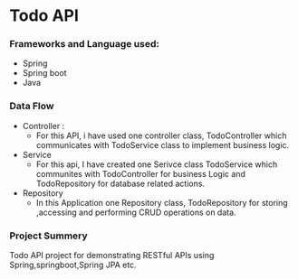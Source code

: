 # Todo API
### Frameworks and Language used:
* Spring
* Spring boot
* Java
### Data Flow
* Controller :
  * For this API, i have used one controller class, TodoController which communicates with TodoService class to implement business logic.
* Service
  * For this api, I have created one Serivce class TodoService which communites with TodoController for business Logic and TodoRepository for database related actions.
* Repository
  * In this Application one Repository class, TodoRepository for storing ,accessing and performing CRUD operations on data.
### Project Summery
Todo API project for demonstrating RESTful APIs using Spring,springboot,Spring JPA etc.
